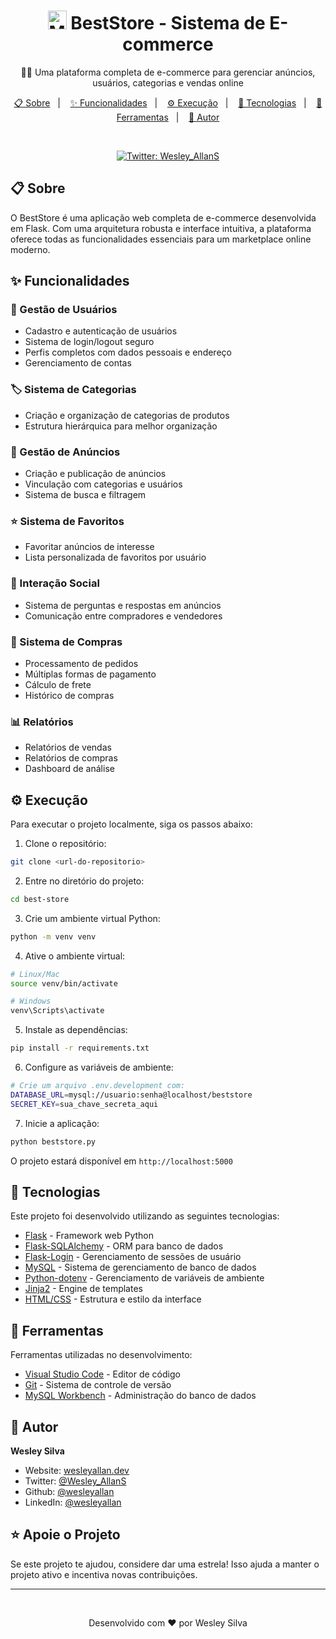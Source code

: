 <h1 align="center">
  <img src="./hi.gif" alt="Mão acenando" width="30px">
  BestStore - Sistema de E-commerce
</h1>

<p align="center">
  🛒🚀 Uma plataforma completa de e-commerce para gerenciar anúncios, usuários, categorias e vendas online
</p>

<p align="center">
  <a href="#-sobre">📋 Sobre</a>&nbsp;&nbsp;&nbsp;|&nbsp;&nbsp;&nbsp;
  <a href="#-funcionalidades">✨ Funcionalidades</a>&nbsp;&nbsp;&nbsp;|&nbsp;&nbsp;&nbsp;
  <a href="#-execução">⚙ Execução</a>&nbsp;&nbsp;&nbsp;|&nbsp;&nbsp;&nbsp;
  <a href="#-tecnologias">🚀 Tecnologias</a>&nbsp;&nbsp;&nbsp;|&nbsp;&nbsp;&nbsp;
  <a href="#-ferramentas">🔧 Ferramentas</a>&nbsp;&nbsp;&nbsp;|&nbsp;&nbsp;&nbsp;
  <a href="#-autor">👤 Autor</a>
</p>

<br />

<p align="center">
  <a href="https://twitter.com/Wesley_AllanS" target="_blank">
    <img alt="Twitter: Wesley_AllanS" src="https://img.shields.io/twitter/follow/Wesley_AllanS.svg?style=social" />
  </a>
</p>

## 📋 Sobre

O BestStore é uma aplicação web completa de e-commerce desenvolvida em Flask. Com uma arquitetura robusta e interface intuitiva, a plataforma oferece todas as funcionalidades essenciais para um marketplace online moderno.

## ✨ Funcionalidades

### 👥 Gestão de Usuários
- Cadastro e autenticação de usuários
- Sistema de login/logout seguro
- Perfis completos com dados pessoais e endereço
- Gerenciamento de contas

### 🏷️ Sistema de Categorias
- Criação e organização de categorias de produtos
- Estrutura hierárquica para melhor organização

### 📢 Gestão de Anúncios
- Criação e publicação de anúncios
- Vinculação com categorias e usuários
- Sistema de busca e filtragem

### ⭐ Sistema de Favoritos
- Favoritar anúncios de interesse
- Lista personalizada de favoritos por usuário

### 💬 Interação Social
- Sistema de perguntas e respostas em anúncios
- Comunicação entre compradores e vendedores

### 🛒 Sistema de Compras
- Processamento de pedidos
- Múltiplas formas de pagamento
- Cálculo de frete
- Histórico de compras

### 📊 Relatórios
- Relatórios de vendas
- Relatórios de compras
- Dashboard de análise

## ⚙ Execução

Para executar o projeto localmente, siga os passos abaixo:

1. Clone o repositório:
```bash
git clone <url-do-repositorio>
```

2. Entre no diretório do projeto:
```bash
cd best-store
```

3. Crie um ambiente virtual Python:
```bash
python -m venv venv
```

4. Ative o ambiente virtual:
```bash
# Linux/Mac
source venv/bin/activate

# Windows
venv\Scripts\activate
```

5. Instale as dependências:
```bash
pip install -r requirements.txt
```

6. Configure as variáveis de ambiente:
```bash
# Crie um arquivo .env.development com:
DATABASE_URL=mysql://usuario:senha@localhost/beststore
SECRET_KEY=sua_chave_secreta_aqui
```

7. Inicie a aplicação:
```bash
python beststore.py
```

O projeto estará disponível em `http://localhost:5000`

## 🚀 Tecnologias

Este projeto foi desenvolvido utilizando as seguintes tecnologias:

- [Flask](https://flask.palletsprojects.com/) - Framework web Python
- [Flask-SQLAlchemy](https://flask-sqlalchemy.palletsprojects.com/) - ORM para banco de dados
- [Flask-Login](https://flask-login.readthedocs.io/) - Gerenciamento de sessões de usuário
- [MySQL](https://www.mysql.com/) - Sistema de gerenciamento de banco de dados
- [Python-dotenv](https://github.com/theskumar/python-dotenv) - Gerenciamento de variáveis de ambiente
- [Jinja2](https://jinja.palletsprojects.com/) - Engine de templates
- [HTML/CSS](https://developer.mozilla.org/pt-BR/docs/Web/HTML) - Estrutura e estilo da interface

## 🔧 Ferramentas

Ferramentas utilizadas no desenvolvimento:

- [Visual Studio Code](https://code.visualstudio.com/) - Editor de código
- [Git](https://git-scm.com/) - Sistema de controle de versão
- [MySQL Workbench](https://www.mysql.com/products/workbench/) - Administração do banco de dados

## 👤 Autor

**Wesley Silva**

- Website: [wesleyallan.dev](https://wesleyallan.dev)
- Twitter: [@Wesley_AllanS](https://twitter.com/Wesley_AllanS)
- Github: [@wesleyallan](https://github.com/wesleyallan)
- LinkedIn: [@wesleyallan](https://linkedin.com/in/wesleyallan)

## ⭐️ Apoie o Projeto

Se este projeto te ajudou, considere dar uma estrela! Isso ajuda a manter o projeto ativo e incentiva novas contribuições.

---

<br/>
<p align="center">
  Desenvolvido com ❤️ por Wesley Silva
</p>
